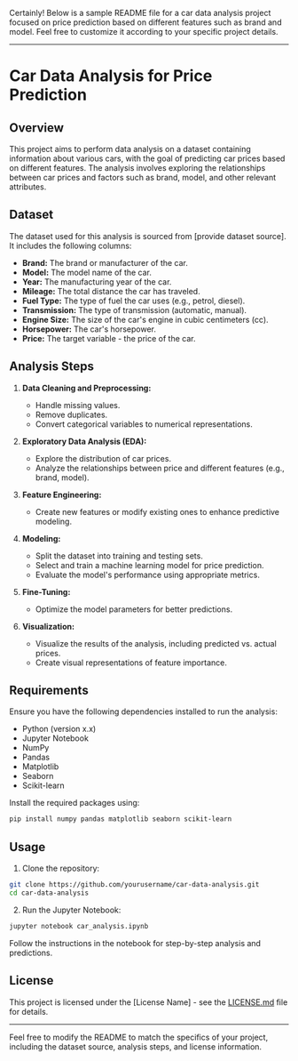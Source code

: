 Certainly! Below is a sample README file for a car data analysis project focused on price prediction based on different features such as brand and model. Feel free to customize it according to your specific project details.

---

# Car Data Analysis for Price Prediction

## Overview

This project aims to perform data analysis on a dataset containing information about various cars, with the goal of predicting car prices based on different features. The analysis involves exploring the relationships between car prices and factors such as brand, model, and other relevant attributes.

## Dataset

The dataset used for this analysis is sourced from [provide dataset source]. It includes the following columns:

- **Brand:** The brand or manufacturer of the car.
- **Model:** The model name of the car.
- **Year:** The manufacturing year of the car.
- **Mileage:** The total distance the car has traveled.
- **Fuel Type:** The type of fuel the car uses (e.g., petrol, diesel).
- **Transmission:** The type of transmission (automatic, manual).
- **Engine Size:** The size of the car's engine in cubic centimeters (cc).
- **Horsepower:** The car's horsepower.
- **Price:** The target variable - the price of the car.

## Analysis Steps

1. **Data Cleaning and Preprocessing:**
   - Handle missing values.
   - Remove duplicates.
   - Convert categorical variables to numerical representations.

2. **Exploratory Data Analysis (EDA):**
   - Explore the distribution of car prices.
   - Analyze the relationships between price and different features (e.g., brand, model).

3. **Feature Engineering:**
   - Create new features or modify existing ones to enhance predictive modeling.

4. **Modeling:**
   - Split the dataset into training and testing sets.
   - Select and train a machine learning model for price prediction.
   - Evaluate the model's performance using appropriate metrics.

5. **Fine-Tuning:**
   - Optimize the model parameters for better predictions.

6. **Visualization:**
   - Visualize the results of the analysis, including predicted vs. actual prices.
   - Create visual representations of feature importance.

## Requirements

Ensure you have the following dependencies installed to run the analysis:

- Python (version x.x)
- Jupyter Notebook
- NumPy
- Pandas
- Matplotlib
- Seaborn
- Scikit-learn

Install the required packages using:

```bash
pip install numpy pandas matplotlib seaborn scikit-learn
```

## Usage

1. Clone the repository:

```bash
git clone https://github.com/yourusername/car-data-analysis.git
cd car-data-analysis
```

2. Run the Jupyter Notebook:

```bash
jupyter notebook car_analysis.ipynb
```

Follow the instructions in the notebook for step-by-step analysis and predictions.

## License

This project is licensed under the [License Name] - see the [LICENSE.md](LICENSE.md) file for details.

---

Feel free to modify the README to match the specifics of your project, including the dataset source, analysis steps, and license information.